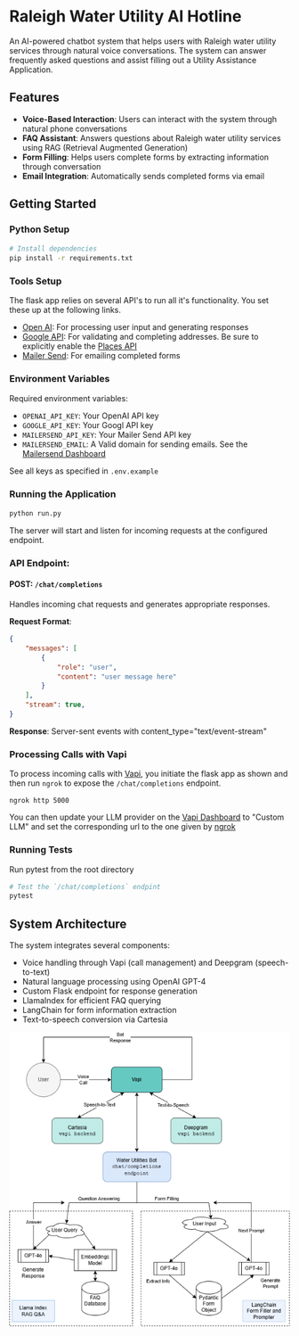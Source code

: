 
# Raleigh Water Utility AI Hotline

An AI-powered chatbot system that helps users with Raleigh water utility services through natural voice conversations. The system can answer frequently asked questions and assist filling out a Utility Assistance Application.

## Features

- **Voice-Based Interaction**: Users can interact with the system through natural phone conversations
- **FAQ Assistant**: Answers questions about Raleigh water utility services using RAG (Retrieval Augmented Generation)
- **Form Filling**: Helps users complete forms by extracting information through conversation
- **Email Integration**: Automatically sends completed forms via email

## Getting Started

### Python Setup

```bash
# Install dependencies
pip install -r requirements.txt
```

### Tools Setup

The flask app relies on several API's to run all it's functionality. You set
these up at the following links.

- [Open AI](platform.openai.com): For processing user input and generating responses
- [Google API](https://developers.google.com/maps/documentation/address-validation/get-api-key): For validating and completing addresses. Be sure to explicitly enable the [Places API](https://console.cloud.google.com/apis/library/places-backend.googleapis.com?inv=1&invt=AbqBDg&project=ai-gov-hotlin)
- [Mailer Send](mailersend.com): For emailing completed forms


### Environment Variables

Required environment variables:
- `OPENAI_API_KEY`: Your OpenAI API key
- `GOOGLE_API_KEY`: Your Googl API key
- `MAILERSEND_API_KEY`: Your Mailer Send API key
- `MAILERSEND_EMAIL`: A Valid domain for sending emails. See the [Mailersend Dashboard](https://app.mailersend.com/domains)

See all keys as specified in `.env.example`

### Running the Application

```bash
python run.py
```

The server will start and listen for incoming requests at the configured endpoint.

### API Endpoint: 

#### POST: `/chat/completions`

Handles incoming chat requests and generates appropriate responses.

**Request Format**:
```json
{
    "messages": [
        {
            "role": "user",
            "content": "user message here"
        }
    ],
    "stream": true,
}
```

**Response**: Server-sent events with content_type="text/event-stream"

### Processing Calls with Vapi

To process incoming calls with [Vapi](https://dashboard.vapi.ai/assistants), you
initiate the flask app as shown and then run `ngrok` to expose the
`/chat/completions` endpoint.
```
ngrok http 5000
```
You can then update your LLM provider on the [Vapi
Dashboard](https://dashboard.vapi.ai/assistants) to "Custom LLM" and set the
corresponding url to the one given by
[ngrok](https://dashboard.ngrok.com/endpoints) 

### Running Tests

Run pytest from the root directory
```bash
# Test the `/chat/completions` endpint
pytest
```

## System Architecture

The system integrates several components:
- Voice handling through Vapi (call management) and Deepgram (speech-to-text)
- Natural language processing using OpenAI GPT-4
- Custom Flask endpoint for response generation
- LlamaIndex for efficient FAQ querying
- LangChain for form information extraction
- Text-to-speech conversion via Cartesia

![Architecture Diagram](architechture_diagram.png)
